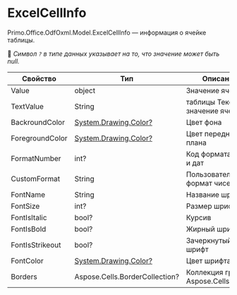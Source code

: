 # ExcelCellInfo

Primo.Office.OdfOxml.Model.ExcelCellInfo — информация о ячейке таблицы. 

:small_blue_diamond: *Символ `?` в типе данных указывает на то, что значение может быть null.*

| Свойство         | Тип                                           | Описание                                          |
| ---------------- | --------------------------------------------- | ------------------------------------------------- |
| Value            | object | Значение ячейки                                   |
| TextValue        | String                                        |таблицы Текстовое значение ячейки                         |
| BackroundColor   | [System.Drawing.Color?](https://learn.microsoft.com/ru-ru/dotnet/api/system.drawing.color?view=net-6.0&viewFallbackFrom=netstandard-1.0) | Цвет фона |
| ForegroundColor  | [System.Drawing.Color?](https://learn.microsoft.com/ru-ru/dotnet/api/system.drawing.color?view=net-6.0&viewFallbackFrom=netstandard-1.0) | Цвет переднего плана |
| FormatNumber | int? | Код формата чисел и дат |
| CustomFormat | String | Пользовательский формат чисел |
| FontName | String | Название шрифта |
| FontSize | int? | Размер шрифта|
| FontIsItalic | bool? | Курсив |
| FontIsBold | bool? | Жирный шрифт |
| FontIsStrikeout | bool? | Зачеркнутый шрифт |
| FontColor        | [System.Drawing.Color?](https://learn.microsoft.com/ru-ru/dotnet/api/system.drawing.color?view=net-6.0&viewFallbackFrom=netstandard-1.0)  | Цвет шрифта |
| Borders       | Aspose.Cells.BorderCollection?        | Коллекция границ Aspose.Cells.Border |




